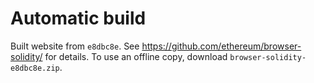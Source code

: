 # Automatic build
Built website from `e8dbc8e`. See https://github.com/ethereum/browser-solidity/ for details.
To use an offline copy, download `browser-solidity-e8dbc8e.zip`.
